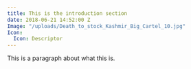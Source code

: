 ```yaml
---
title: This is the introduction section
date: 2018-06-21 14:52:00 Z
Image: "/uploads/Death_to_stock_Kashmir_Big_Cartel_10.jpg"
Icon:
  Icon: Descriptor
---
```


This is a paragraph about what this is.